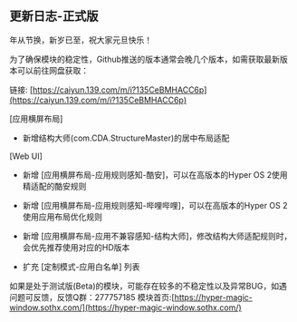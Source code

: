## 更新日志-正式版

年从节换，新岁已至，祝大家元旦快乐！

为了确保模块的稳定性，Github推送的版本通常会晚几个版本，如需获取最新版本可以前往网盘获取：

链接: [https://caiyun.139.com/m/i?135CeBMHACC6p](https://caiyun.139.com/m/i?135CeBMHACC6p)

[应用横屏布局]

- 新增结构大师(com.CDA.StructureMaster)的居中布局适配

[Web UI]

- 新增 [应用横屏布局-应用规则感知-酷安]，可以在高版本的Hyper OS 2使用精适配的酷安规则

- 新增 [应用横屏布局-应用规则感知-哔哩哔哩]，可以在高版本的Hyper OS 2使用应用布局优化规则

- 新增 [应用横屏布局-应用不兼容感知-结构大师]，修改结构大师适配规则时，会优先推荐使用对应的HD版本

- 扩充 [定制模式-应用白名单] 列表

如果是处于测试版(Beta)的模块，可能存在较多的不稳定性以及异常BUG，如遇问题可反馈，反馈Q群：277757185
模块首页:[https://hyper-magic-window.sothx.com/](https://hyper-magic-window.sothx.com/)